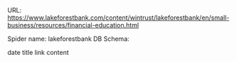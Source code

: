 URL: https://www.lakeforestbank.com/content/wintrust/lakeforestbank/en/small-business/resources/financial-education.html

Spider name: lakeforestbank
DB Schema:

date
title
link
content
